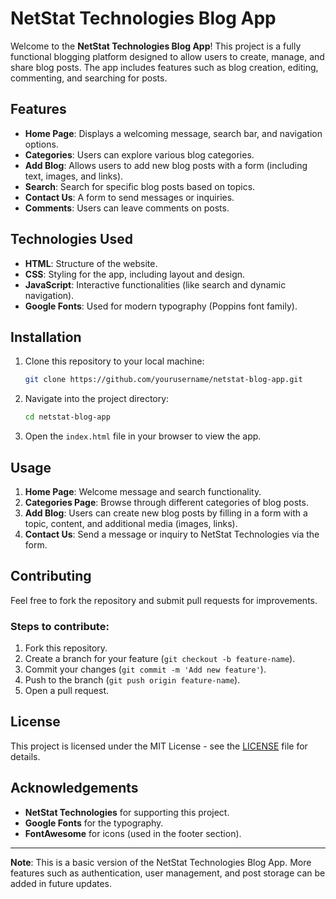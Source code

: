 # NetStat Technologies Blog App

Welcome to the **NetStat Technologies Blog App**! This project is a fully functional blogging platform designed to allow users to create, manage, and share blog posts. The app includes features such as blog creation, editing, commenting, and searching for posts.

## Features

- **Home Page**: Displays a welcoming message, search bar, and navigation options.
- **Categories**: Users can explore various blog categories.
- **Add Blog**: Allows users to add new blog posts with a form (including text, images, and links).
- **Search**: Search for specific blog posts based on topics.
- **Contact Us**: A form to send messages or inquiries.
- **Comments**: Users can leave comments on posts.

## Technologies Used

- **HTML**: Structure of the website.
- **CSS**: Styling for the app, including layout and design.
- **JavaScript**: Interactive functionalities (like search and dynamic navigation).
- **Google Fonts**: Used for modern typography (Poppins font family).

## Installation

1. Clone this repository to your local machine:

   ```bash
   git clone https://github.com/yourusername/netstat-blog-app.git
   ```

2. Navigate into the project directory:

   ```bash
   cd netstat-blog-app
   ```

3. Open the `index.html` file in your browser to view the app.

## Usage

1. **Home Page**: Welcome message and search functionality.
2. **Categories Page**: Browse through different categories of blog posts.
3. **Add Blog**: Users can create new blog posts by filling in a form with a topic, content, and additional media (images, links).
4. **Contact Us**: Send a message or inquiry to NetStat Technologies via the form.

## Contributing

Feel free to fork the repository and submit pull requests for improvements.

### Steps to contribute:

1. Fork this repository.
2. Create a branch for your feature (`git checkout -b feature-name`).
3. Commit your changes (`git commit -m 'Add new feature'`).
4. Push to the branch (`git push origin feature-name`).
5. Open a pull request.

## License

This project is licensed under the MIT License - see the [LICENSE](LICENSE) file for details.

## Acknowledgements

- **NetStat Technologies** for supporting this project.
- **Google Fonts** for the typography.
- **FontAwesome** for icons (used in the footer section).

---

**Note**: This is a basic version of the NetStat Technologies Blog App. More features such as authentication, user management, and post storage can be added in future updates.
